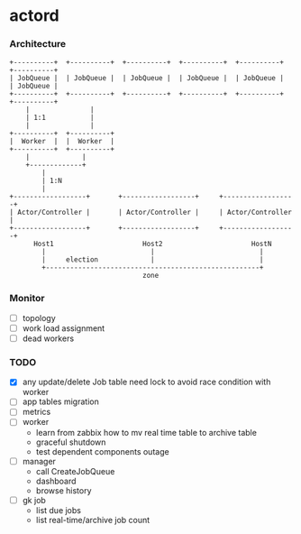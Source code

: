 # actord

### Architecture


    +----------+  +----------+  +----------+  +----------+  +----------+  +----------+
    | JobQueue |  | JobQueue |  | JobQueue |  | JobQueue |  | JobQueue |  | JobQueue |
    +----------+  +----------+  +----------+  +----------+  +----------+  +----------+
        |               |
        | 1:1           |
        |               |
    +----------+  +----------+  
    |  Worker  |  |  Worker  |
    +----------+  +----------+  
        |             |
        +-------------+
            |
            | 1:N
            |
    +------------------+       +------------------+     +------------------+
    | Actor/Controller |       | Actor/Controller |     | Actor/Controller |
    +------------------+       +------------------+     +------------------+
          Host1                      Host2                      HostN
            |                          |                          |
            |     election             |                          |
            +-----------------------------------------------------+
                                     zone


### Monitor

- [ ] topology
- [ ] work load assignment
- [ ] dead workers

### TODO

- [X] any update/delete Job table need lock to avoid race condition with worker
- [ ] app tables migration
- [ ] metrics
- [ ] worker
  - learn from zabbix how to mv real time table to archive table
  - graceful shutdown
  - test dependent components outage
- [ ] manager
  - call CreateJobQueue
  - dashboard
  - browse history
- [ ] gk job
  - list due jobs
  - list real-time/archive job count
